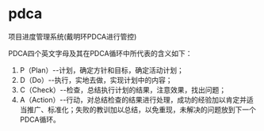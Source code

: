 # pdca
项目进度管理系统(戴明环PDCA进行管控)

PDCA四个英文字母及其在PDCA循环中所代表的含义如下：   
1.  P（Plan）--计划，确定方针和目标，确定活动计划； 
2.  D（Do）--执行，实地去做，实现计划中的内容； 
3.  C（Check）--检查，总结执行计划的结果，注意效果，找出问题； 
4.  A（Action）--行动，对总结检查的结果进行处理，成功的经验加以肯定并适当推广、标准化；失败的教训加以总结，以免重现，未解决的问题放到下一个PDCA循环。


